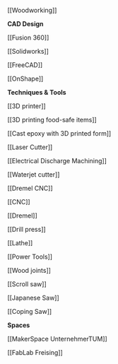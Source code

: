 [[Woodworking]]

**CAD Design**

[[Fusion 360]]

[[Solidworks]]

[[FreeCAD]]

[[OnShape]]

**Techniques & Tools**

[[3D printer]]

[[3D printing food-safe items]]

[[Cast epoxy with 3D printed form]]

[[Laser Cutter]]

[[Electrical Discharge Machining]]

[[Waterjet cutter]]

[[Dremel CNC]]

[[CNC]]

[[Dremel]]

[[Drill press]]

[[Lathe]]

[[Power Tools]]

[[Wood joints]]

[[Scroll saw]]

[[Japanese Saw]]

[[Coping Saw]]

**Spaces**

[[MakerSpace UnternehmerTUM]]

[[FabLab Freising]]




